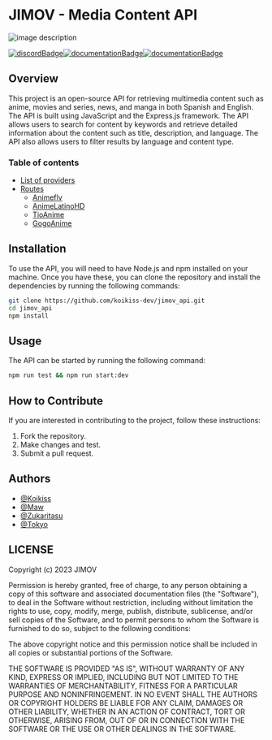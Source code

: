 # JIMOV - Media Content API

![image description](<.gitbook/assets/JIMOV\_logo (1).png>)

[![discordBadge](https://img.shields.io/badge/Chat-Click%20here-7289d9?style=for-the-badge\&logo=discord)](https://discord.com/invite/tyZ39GCX7R)[![documentationBadge](https://img.shields.io/badge/License-MIT-green.svg?style=for-the-badge)](https://choosealicense.com/licenses/mit/)[![documentationBadge](https://img.shields.io/badge/Documentation-Click%20here-blue?style=for-the-badge)](https://jimov.gitbook.io/jimov-api/)

## **Overview**

This project is an open-source API for retrieving multimedia content such as anime, movies and series, news, and manga in both Spanish and English. The API is built using JavaScript and the Express.js framework. The API allows users to search for content by keywords and retrieve detailed information about the content such as title, description, and language. The API also allows users to filter results by language and content type.

### Table of contents

* [List of providers](list-of-providers.md)
* [Routes](broken-reference)
  * [Animeflv](routes/anime/animeflv/)
  * [AnimeLatinoHD](routes/anime/animelatinohd/)
  * [TioAnime](routes/anime/tioanime/)
  * [GogoAnime](routes/anime/gogoanime/)

## **Installation**

To use the API, you will need to have Node.js and npm installed on your machine. Once you have these, you can clone the repository and install the dependencies by running the following commands:

```bash
git clone https://github.com/koikiss-dev/jimov_api.git
cd jimov_api
npm install
```

## **Usage**

The API can be started by running the following command:

```bash
npm run test && npm run start:dev
```

## **How to Contribute**

If you are interested in contributing to the project, follow these instructions:

1. Fork the repository.
2. Make changes and test.
3. Submit a pull request.

## **Authors**

* [@Koikiss](https://github.com/koikiss-dev)
* [@Maw](https://github.com/Mawfyy)
* [@Zukaritasu](https://github.com/Zukaritasu)
* [@Tokyo](https://github.com/TokyoTF)

## **LICENSE**

Copyright (c) 2023 JIMOV

Permission is hereby granted, free of charge, to any person obtaining a copy of this software and associated documentation files (the "Software"), to deal in the Software without restriction, including without limitation the rights to use, copy, modify, merge, publish, distribute, sublicense, and/or sell copies of the Software, and to permit persons to whom the Software is furnished to do so, subject to the following conditions:

The above copyright notice and this permission notice shall be included in all copies or substantial portions of the Software.

THE SOFTWARE IS PROVIDED "AS IS", WITHOUT WARRANTY OF ANY KIND, EXPRESS OR IMPLIED, INCLUDING BUT NOT LIMITED TO THE WARRANTIES OF MERCHANTABILITY, FITNESS FOR A PARTICULAR PURPOSE AND NONINFRINGEMENT. IN NO EVENT SHALL THE AUTHORS OR COPYRIGHT HOLDERS BE LIABLE FOR ANY CLAIM, DAMAGES OR OTHER LIABILITY, WHETHER IN AN ACTION OF CONTRACT, TORT OR OTHERWISE, ARISING FROM, OUT OF OR IN CONNECTION WITH THE SOFTWARE OR THE USE OR OTHER DEALINGS IN THE SOFTWARE.
